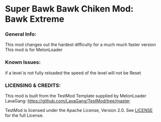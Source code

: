 # Super Bawk Bawk Chiken Mod: Bawk Extreme
### General Info:
This mod changes out the hardest difficulty for a much much faster version
This mod is for MelonLoader

### Known Issues:
if a level is not fully reloaded the speed of the level will not be Reset

### LICENSING & CREDITS:
This mod is built from the TestMod Template supplied by MelonLoader LavaGang: https://github.com/LavaGang/TestMod/tree/master

TestMod is licensed under the Apache License, Version 2.0. See [LICENSE](https://github.com/LavaGang/TestMod/blob/master/LICENSE.md) for the full License.
